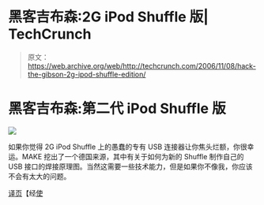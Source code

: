 # 黑客吉布森:2G iPod Shuffle 版| TechCrunch

> 原文：<https://web.archive.org/web/http://techcrunch.com/2006/11/08/hack-the-gibson-2g-ipod-shuffle-edition/>

# 黑客吉布森:第二代 iPod Shuffle 版

![](img/8e7d2691472226d42a546b925fb5eb6f.png)

如果你觉得 2G iPod Shuffle 上的愚蠢的专有 USB 连接器让你焦头烂额，你很幸运。MAKE 挖出了一个德国来源，其中有关于如何为新的 Shuffle 制作自己的 USB 接口的焊接原理图。当然这需要一些技术能力，但是如果你不像我，你应该不会有太大的问题。

[译页](https://web.archive.org/web/20130627203150/http://translate.google.com/translate?u=http%3A%2F%2Fwww.ipod-fun.de%2Fcontent%2Fview%2F2565%2F80%2F&langpair=de%7Cen&hl=en&safe=off&ie=UTF-8&oe=UTF-8&prev=%2Flanguage_tools)【经[使](https://web.archive.org/web/20130627203150/http://www.makezine.com/blog/archive/2006/11/homemade_usb_ca.html)